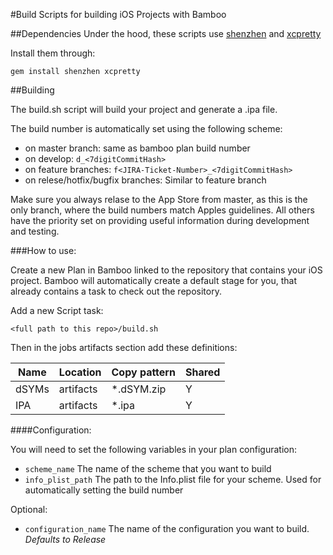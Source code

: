 #Build Scripts for building iOS Projects with Bamboo

##Dependencies
Under the hood, these scripts use
[shenzhen](https://github.com/nomad/shenzhen)
and
[xcpretty](https://github.com/supermarin/xcpretty)

Install them through:

    gem install shenzhen xcpretty

##Building

The build.sh script will build your project and generate a .ipa file.

The build number is automatically set using the following scheme:

- on master branch: same as bamboo plan build number
- on develop: `d_<7digitCommitHash>`
- on feature branches: `f<JIRA-Ticket-Number>_<7digitCommitHash>`
- on relese/hotfix/bugfix branches: Similar to feature branch

Make sure you always relase to the App Store from master, as this is the only
branch, where the build numbers match Apples guidelines. All others have the
priority set on providing useful information during development and testing.

###How to use:

Create a new Plan in Bamboo linked to the repository that contains your iOS project.
Bamboo will automatically create a default stage for you, that already contains
a task to check out the repository.

Add a new Script task:

    <full path to this repo>/build.sh

Then in the jobs artifacts section add these definitions:

|Name|Location|Copy pattern|Shared|
|----|--------|------------|------|
|dSYMs|artifacts|\*.dSYM.zip|Y|
|IPA|artifacts|\*.ipa|Y|

####Configuration:

You will need to set the following variables in your plan configuration:

- `scheme_name` The name of the scheme that you want to build
- `info_plist_path` The path to the Info.plist file for your scheme. Used for
  automatically setting the build number


Optional:

- `configuration_name` The name of the configuration you want to build.  
  *Defaults to Release*

